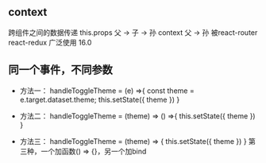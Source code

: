 ## context
跨组件之间的数据传递
this.props   父 -> 子 -> 孙
context      父 -> 孙
被react-router react-redux 广泛使用
16.0



















## 同一个事件，不同参数
- 方法一：
 handleToggleTheme = (e) =>{
   const theme = e.target.dataset.theme;
   this.setState({
     theme
   })
 }

<!-- 
  <button onClick={this.handleToggleTheme} 
  data-theme="purple"  //绑定参数
  >purple</button>

  <button onClick={this.handleToggleTheme}
  data-theme="yellowgreen"
  >yellowgreen</button> 
-->

- 方法二：
handleToggleTheme = (theme) => () =>{
  this.setState({
    theme
  })
}

<!-- 
  <button onClick={this.handleToggleTheme('purple')} 
  data-theme="purple"  //绑定参数
  >purple</button>

  <button onClick={this.handleToggleTheme('yellowgreen')}
  data-theme="yellowgreen"
  >yellowgreen</button> 
-->

- 方法三：
handleToggleTheme = (theme) => {
    this.setState({
      theme
    })
  }
第三种，一个加函数() => {}，另一个加bind
<!-- 
  <button onClick={() => {this.handleToggleTheme('purple')}} //第2种方法，加('purple')  
  data-theme="purple"  //绑定参数
  >purple</button>
  <button onClick={this.handleToggleTheme.bind(this,'yellowgreen')}
  data-theme="yellowgreen"
  >yellowgreen</button> 
-->